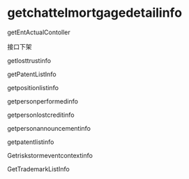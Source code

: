 # getchattelmortgagedetailinfo



getEntActualContoller







接口下架

getlosttrustinfo

getPatentListInfo

getpositionlistinfo

getpersonperformedinfo

getpersonlostcreditinfo

getpersonannouncementinfo

getpatentlistinfo

Getriskstormeventcontextinfo

GetTrademarkListInfo